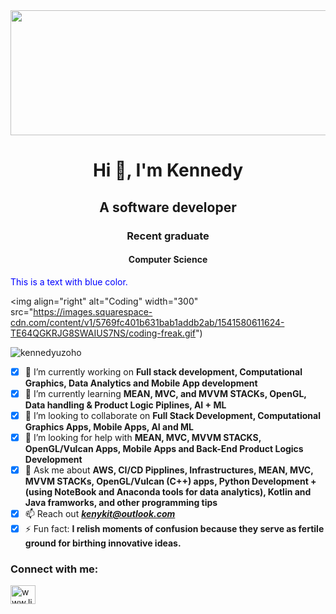<!--  ![MasterHead](https://cdn.weasyl.com/~fluffkevlar/submissions/30165/efb64790c6059bf9f32f9922bdfd36fad18bdd135aff5f67e99a7f0f29749042/fluffkevlar-starfield-gif.gif)  -->

<!-- This is a comment. It won't be visible in the final output. -->

<img src="https://cdn.weasyl.com/~fluffkevlar/submissions/30165/efb64790c6059bf9f32f9922bdfd36fad18bdd135aff5f67e99a7f0f29749042/fluffkevlar-starfield-gif.gif" width="1000" height="200">

<h1 align="center">Hi 👋, I'm Kennedy</h1>
<h2 align="center">A software developer </h2>
<h3 align="center"> Recent graduate </h3>
<h4 align="center"> Computer Science </h4>

<style>
.text-color {
    color: blue;
}
</style>
<p class="text-color">This is a text with blue color.</p>

<img align="right" alt="Coding" width="300" src="https://images.squarespace-cdn.com/content/v1/5769fc401b631bab1addb2ab/1541580611624-TE64QGKRJG8SWAIUS7NS/coding-freak.gif")

<p align="left"> <img src="https://komarev.com/ghpvc/?username=kennedyuzoho&label=Profile%20views&color=0e75b6&style=flat" alt="kennedyuzoho" /> </p>

- [X] 🔭 I’m currently working on **Full stack development, Computational Graphics, Data Analytics and Mobile App development**
- [X] 🌱 I’m currently learning **MEAN, MVC, and MVVM STACKs, OpenGL, Data handling & Product Logic Piplines, AI + ML**
- [X] 👯 I’m looking to collaborate on **Full Stack Development, Computational Graphics Apps, Mobile Apps,  AI and ML**
- [X] 🤝 I’m looking for help with **MEAN, MVC, MVVM STACKS, OpenGL/Vulcan Apps, Mobile Apps and Back-End Product Logics Development**
- [X] 💬 Ask me about **AWS, CI/CD Pipplines, Infrastructures,  MEAN, MVC, MVVM STACKs, OpenGL/Vulcan (C++) apps, Python Development + (using NoteBook and Anaconda tools for data analytics), Kotlin and Java framworks, and other programming tips**
- [X] 📫 Reach out _**kenykit@outlook.com**_
- [X] ⚡ Fun fact: **I relish moments of confusion because they serve as fertile ground for birthing innovative ideas.**

<h3 align="left">Connect with me:</h3>
<p align="left">
<a href="https://www.linkedin.com/in/kennedy-u/" target="blank"><img align="center" src="https://raw.githubusercontent.com/rahuldkjain/github-profile-readme-generator/master/src/images/icons/Social/linked-in-alt.svg" alt="www.linkedin.com/in/kennedy-u" height="30" width="40" /></a>
</p>

